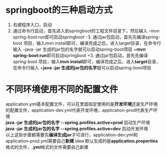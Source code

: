 # springboot的三种启动方式
  1. 右键程序入口，启动
  2. 通过命令行启动，首先进入到springboot的工程文件目录下，然后输入
 -mvn spring-boot:run即可启动springboot
 -3. 通过jar包启动，首先先编译spring-boot 项目，输入mvn install即可，编译完成之后，进入target目录，在命令行输入
 -java -jar 生成的jar包的名字就可以启动spring-boot项目
 +**mvn spring-boot:run**即可启动springboot
 +3. 通过jar包启动，首先先编译spring-boot 项目，输入**mvn install**即可，编译完成之后，进入**target**目录，在命令行输入
 +**java -jar 生成的jar包的名字**就可以启动spring-boot项目
  # 不同环境使用不同的配置文件
  application.yml基本配置文件，可以在里面指定使用的是**开发环境**还是生产环境的配置文件，application-dev.yml代表开发环境，application-prod代表生产环境<br/>
  **java -jar 生成的jar包的名字 --spring.profiles.active=prod** 启动生产环境  
 **java -jar 生成的jar包的名字 --spring.profiles.active=dev** 启动开发环境  
 以上这些步骤都需要先**编译生成jar**才可进行，application-dev.yml和application-prod.yml需要自己**新建**
 idea 默认生成的是**application.properties**格式的文件，**.yml**格式的文件需要自己新建
